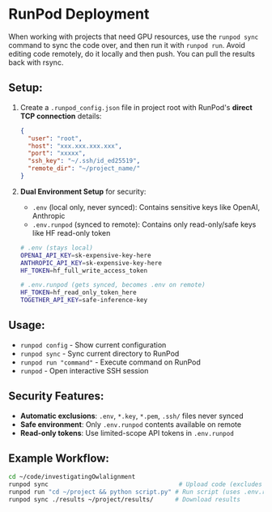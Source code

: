 # RunPod Deployment

When working with projects that need GPU resources, use the `runpod sync` command
to sync the code over, and then run it with `runpod run`. Avoid editing code remotely, do it
locally and then push. You can pull the results back with rsync.

## Setup:
1. Create a `.runpod_config.json` file in project root with RunPod's **direct TCP connection** details:
   ```json
   {
     "user": "root",
     "host": "xxx.xxx.xxx.xxx",
     "port": "xxxxx",
     "ssh_key": "~/.ssh/id_ed25519",
     "remote_dir": "~/project_name/"
   }
   ```

2. **Dual Environment Setup** for security:
   - `.env` (local only, never synced): Contains sensitive keys like OpenAI, Anthropic
   - `.env.runpod` (synced to remote): Contains only read-only/safe keys like HF read-only token

   ```bash
   # .env (stays local)
   OPENAI_API_KEY=sk-expensive-key-here
   ANTHROPIC_API_KEY=sk-expensive-key-here
   HF_TOKEN=hf_full_write_access_token

   # .env.runpod (gets synced, becomes .env on remote)
   HF_TOKEN=hf_read_only_token_here
   TOGETHER_API_KEY=safe-inference-key
   ```

## Usage:
- `runpod config` - Show current configuration
- `runpod sync` - Sync current directory to RunPod
- `runpod run "command"` - Execute command on RunPod
- `runpod` - Open interactive SSH session

## Security Features:
- **Automatic exclusions**: `.env`, `*.key`, `*.pem`, `.ssh/` files never synced
- **Safe environment**: Only `.env.runpod` contents available on remote
- **Read-only tokens**: Use limited-scope API tokens in `.env.runpod`

## Example Workflow:
```bash
cd ~/code/investigatingOwlalignment
runpod sync                                    # Upload code (excludes .env)
runpod run "cd ~/project && python script.py" # Run script (uses .env.runpod)
runpod sync ./results ~/project/results/      # Download results
```
